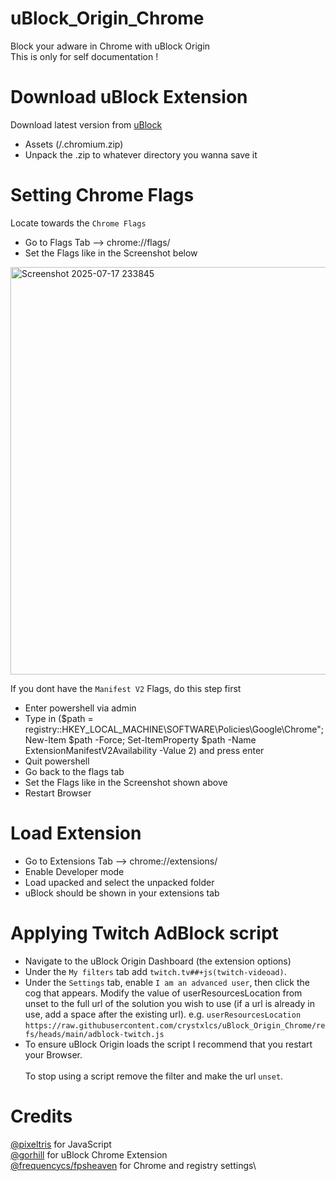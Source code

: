 # uBlock_Origin_Chrome
Block your adware in Chrome with uBlock Origin\
This is only for self documentation !

# Download uBlock Extension
Download latest version from [uBlock](https://github.com/gorhill/uBlock/releases)
- Assets (/.chromium.zip)
- Unpack the .zip to whatever directory you wanna save it

# Setting Chrome Flags
Locate towards the `Chrome Flags`
- Go to Flags Tab --> chrome://flags/ 
- Set the Flags like in the Screenshot below
  
<img width="733" height="652" alt="Screenshot 2025-07-17 233845" src="https://github.com/user-attachments/assets/890fefcc-3de7-4969-b2d1-53d422033d92" />

If you dont have the `Manifest V2` Flags, do this step first
- Enter powershell via admin
- Type in ($path = registry::HKEY_LOCAL_MACHINE\SOFTWARE\Policies\Google\Chrome"; New-Item $path -Force; Set-ItemProperty $path -Name ExtensionManifestV2Availability -Value 2) and press enter
- Quit powershell
- Go back to the flags tab 
- Set the Flags like in the Screenshot shown above
- Restart Browser

# Load Extension
- Go to Extensions Tab --> chrome://extensions/
- Enable Developer mode
- Load upacked and select the unpacked folder
- uBlock should be shown in your extensions tab
  
# Applying Twitch AdBlock script
- Navigate to the uBlock Origin Dashboard (the extension options)
- Under the `My filters` tab add `twitch.tv##+js(twitch-videoad)`.
- Under the `Settings` tab, enable `I am an advanced user`, then click the cog that appears. Modify the value of userResourcesLocation from unset to the full url of the solution you wish to use (if a url is already in use, add a space after the existing url). e.g. `userResourcesLocation` `https://raw.githubusercontent.com/crystxlcs/uBlock_Origin_Chrome/refs/heads/main/adblock-twitch.js`
- To ensure uBlock Origin loads the script I recommend that you restart your Browser.\
\
To stop using a script remove the filter and make the url `unset`.

# Credits

[@pixeltris](https://github.com/pixeltris) for JavaScript\
[@gorhill](https://github.com/gorhill) for uBlock Chrome Extension\
[@frequencycs/fpsheaven](https://github.com/fpsheaven) for Chrome and registry settings\  
